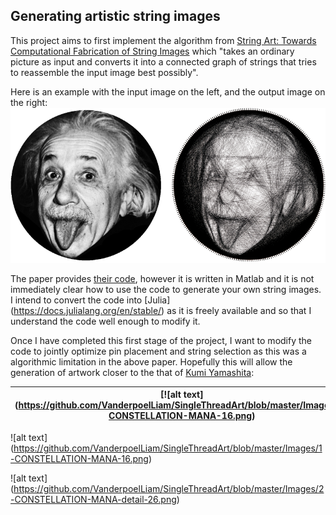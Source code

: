## Generating artistic string images 
This project aims to first implement the algorithm from [String Art: Towards Computational Fabrication of String Images](https://www.cg.tuwien.ac.at/research/publications/2018/Birsak2018-SA/Birsak2018-SA-preprint.pdf) which "takes an ordinary picture as input and converts it into a connected graph of strings that tries to reassemble the input image best possibly". 

Here is an example with the input image on the left, and the output image on the right:
![alt text](https://github.com/VanderpoelLiam/SingleThreadArt/blob/master/Images/Birsak2018-SA-image.png)

The paper provides [their code](https://github.com/Exception1984/StringArt), however it is written in Matlab and it is not immediately clear how to use the code to generate your own string images. I intend to convert the code into [Julia] (https://docs.julialang.org/en/stable/) as it is freely available and so that I understand the code well enough to modify it.

Once I have completed this first stage of the project, I want to modify the code to jointly optimize pin placement and string selection as this was a algorithmic limitation in the above paper. Hopefully this will allow the generation of artwork closer to the that of [Kumi Yamashita](http://www.kumiyamashita.com/constellation/):

| [![alt text] (https://github.com/VanderpoelLiam/SingleThreadArt/blob/master/Images/1-CONSTELLATION-MANA-16.png) | ![alt text] (https://github.com/VanderpoelLiam/SingleThreadArt/blob/master/Images/2-CONSTELLATION-MANA-detail-26.png)] |
|:---:|:---:|

![alt text] (https://github.com/VanderpoelLiam/SingleThreadArt/blob/master/Images/1-CONSTELLATION-MANA-16.png)

![alt text] (https://github.com/VanderpoelLiam/SingleThreadArt/blob/master/Images/2-CONSTELLATION-MANA-detail-26.png)

